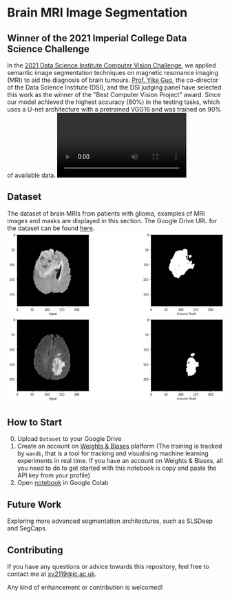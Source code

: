 # Brain MRI Image Segmentation
## Winner of the 2021 Imperial College Data Science Challenge
In the [2021 Data Science Institute Computer Vision Challenge](https://www.imperial.ac.uk/data-science/),  we applied semantic image segmentation techniques on magnetic resonance imaging (MRI) to aid the diagnosis of brain tumours. [Prof. Yike Guo](https://www.imperial.ac.uk/people/y.guo), the co-director of the Data Science Institute (DSI), and the DSI judging panel have selected this work as the winner of the "Best Computer Vision Project" award. Since our model achieved the highest accuracy (80%) in the testing tasks, which uses a U-net architecture with a pretrained VGG16 and was trained on 90% of available data.
![api demo](./api_demo.mov)
## Dataset
The dataset of brain MRIs from patients with glioma, examples of MRI images and masks are displayed in this section. The Google Drive URL for the dataset can be found [here](https://drive.google.com/drive/folders/1Y4MUrrfT-Xuos83nOnq8ZWTMZmp9qADH?usp=sharing).
![image](./image&mask.png)

## How to Start 
0. Upload `Dataset` to your Google Drive 
1. Create an account on [Weights & Biases](https://wandb.ai/site) platform (The training is tracked by `wandb`, that is a tool for tracking and visualising machine learning experiments in real time. If you have an account on Weights & Biases, all you need to do to get started with this notebook is copy and paste the API key from your profile) 
2. Open [notebook](https://github.com/xy2119/Brain_MRI_Image_Segmentation/notebool/blob/main/MRI_ImageSeg_U_Net_VGG16.ipynb) in Google Colab

## Future Work
Exploring more advanced segmentation architectures, such as SLSDeep and SegCaps.

## Contributing
If you have any questions or advice towards this repository, feel free to contact me at xy2119@ic.ac.uk.

Any kind of enhancement or contribution is welcomed!

